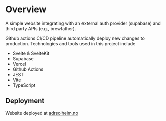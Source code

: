 # Overview
  
  
A simple website integrating with an external auth provider (supabase) and third party APIs (e.g., brewfather). 


Github actions CI/CD pipeline automatically deploy new changes to production. Technologies and tools used in this project include

- Svelte & SvelteKit
- Supabase
- Vercel
- Github Actions
- JEST
- Vite
- TypeScript


## Deployment

Website deployed at [adrsolheim.no](https://adrsolheim.no)
